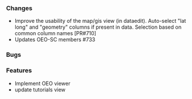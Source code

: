 <!--
SPDX-FileCopyrightText: 2025 Christian Winger <https://github.com/wingechr> © Öko-Institut e.V.
SPDX-FileCopyrightText: 2025 Christian Hofmann <https://github.com/christian-rli> © Reiner Lemoine Institut

SPDX-License-Identifier: CC0-1.0
-->

### Changes

- Improve the usability of the map/gis view (in dataedit). Auto-select "lat long" and "geometry" columns if present in data. Selection based on common column names [PR#710]
- Updates OEO-SC members #733

### Bugs

### Features

- Implement OEO viewer
- update tutorials view
